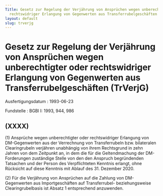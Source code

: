 ```yaml
---
Title: Gesetz zur Regelung der Verjährung von Ansprüchen wegen unberechtigter oder
  rechtswidriger Erlangung von Gegenwerten aus Transferrubelgeschäften
layout: default
slug: trverjg
---
```


# Gesetz zur Regelung der Verjährung von Ansprüchen wegen unberechtigter oder rechtswidriger Erlangung von Gegenwerten aus Transferrubelgeschäften (TrVerjG)

Ausfertigungsdatum
:   1993-06-23

Fundstelle
:   BGBl I: 1993, 944, 986



## (XXXX)

(1) Ansprüche wegen unberechtigter oder rechtswidriger Erlangung von
DM-Gegenwerten aus der Verrechnung von Transferrubeln bzw. bilateralen
Clearingrubeln verjähren unabhängig von ihrem Rechtsgrund in zehn
Jahren von dem Zeitpunkt an, in dem die für die Geltendmachung der DM-
Forderungen zuständige Stelle von den den Anspruch begründenden
Tatsachen und der Person des Verpflichteten Kenntnis erlangt, ohne
Rücksicht auf diese Kenntnis mit Ablauf des 31. Dezember 2020.

(2) Für die Verjährung von Ansprüchen auf die Zahlung von DM-
Gegenwerten aus Importgeschäften auf Transferrubel- beziehungsweise
Clearingrubelbasis ist Absatz 1 entsprechend anzuwenden.

